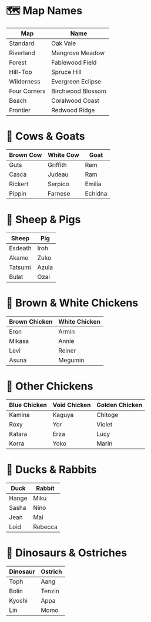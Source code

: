 # 🗺️ Map Names

| Map          | Name              |
| ------------ | ----------------- |
| Standard     | Oak Vale          |
| Riverland    | Mangrove Meadow   |
| Forest       | Fablewood Field   |
| Hill-Top     | Spruce Hill       |
| Wilderness   | Evergreen Eclipse |
| Four Corners | Birchwood Blossom |
| Beach        | Coralwood Coast   |
| Frontier     | Redwood Ridge     |

# 🐄 Cows & Goats

| Brown Cow | White Cow | Goat    |
| --------- | --------- | ------- |
| Guts      | Griffith  | Rem     |
| Casca     | Judeau    | Ram     |
| Rickert   | Serpico   | Emilia  |
| Pippin    | Farnese   | Echidna |

# 🐑 Sheep & Pigs

| Sheep   | Pig   |
| ------- | ----- |
| Esdeath | Iroh  |
| Akame   | Zuko  |
| Tatsumi | Azula |
| Bulat   | Ozai  |

# 🐔 Brown & White Chickens

| Brown Chicken | White Chicken |
| ------------- | ------------- |
| Eren          | Armin         |
| Mikasa        | Annie         |
| Levi          | Reiner        |
| Asuna         | Megumin       |

# 🐣 Other Chickens

| Blue Chicken | Void Chicken | Golden Chicken |
| ------------ | ------------ | -------------- |
| Kamina       | Kaguya       | Chitoge        |
| Roxy         | Yor          | Violet         |
| Katara       | Erza         | Lucy           |
| Korra        | Yoko         | Marin          |

# 🦆 Ducks & Rabbits

| Duck  | Rabbit  |
| ----- | ------- |
| Hange | Miku    |
| Sasha | Nino    |
| Jean  | Mai     |
| Loid  | Rebecca |

# 🦖 Dinosaurs & Ostriches

| Dinosaur | Ostrich |
| -------- | ------- |
| Toph     | Aang    |
| Bolin    | Tenzin  |
| Kyoshi   | Appa    |
| Lin      | Momo    |
